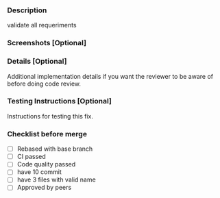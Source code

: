 ### Description
validate all requeriments

### Screenshots [Optional]

### Details [Optional]
Additional implementation details if you want the reviewer to be aware of before doing code review.

### Testing Instructions [Optional]
Instructions for testing this fix.

### Checklist before merge
- [ ] Rebased with base branch
- [ ] CI passed
- [ ] Code quality passed
- [ ] have 10 commit
- [ ] have 3 files with valid name
- [ ] Approved by peers
